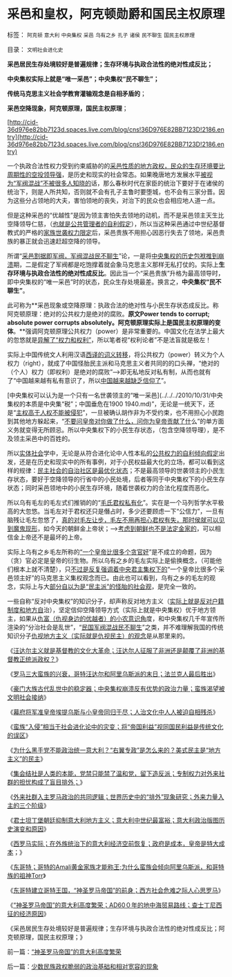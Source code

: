# 采邑和皇权，阿克顿勋爵和国民主权原理

标签： `阿克顿` `意大利` `中央集权` `采邑` `乌有之乡` `孔子` `诸侯` `民不聊生` `国民主权原理` 

目录： `文明社会进化史`

**采邑居民生存处境较好是普遍规律；生存环境与执政合法性的绝对性成反比；**

**中央集权实际上就是“唯一采邑”；中央集权“民不聊生”；**

**传统马克思主义社会学教育灌输观念是自相矛盾的**；

**采邑空降现象，阿克顿原理，国民主权原理**；

[http://cid-36d976e82bb7123d.spaces.live.com/blog/cns!36D976E82BB7123D!2186.entry](http://cid-36d976e82bb7123d.spaces.live.com/blog/cns!36D976E82BB7123D!2186.entry)

一个执政合法性权力受到约束威胁的的[采邑性质的地方政权，民众的生存环境要比周期性的空投领导强](../../../2010/11/24/空降比采邑制伤害大；地方主义的积极性；.md)，是历史和现实的社会常态。如果晚唐地方发展水平[被视为“军阀混战”不被很多人知晓的](../../../2010/4/27/“军阀混战民不聊生”文幻学家命题作文.md)话，那么春秋时代在家臣的统治下要好于在诸侯的统治下，则是人所共知，否则就不会有孔子主鲁时要堕城，也不会有三家分晋。因为这些分占领地的大夫，害怕领地的丧失，对治下的民众也会相应地人道一点。

但是这种采邑的“优越性”是因为领主害怕失去领地的动机，而不是采邑领主天生比空降领导仁慈，（[也就是公共管理者的自利假定](http://darthvad.blog.sohu.com/161146952.html)），所以当这种采邑通过中世纪基督教式的严格的[家族世袭权力限定](../../../2010/3/2/封建社会的权力世袭.md)后，采邑贵族不用担心因恶行失去了领地，采邑贵族的暴正就会迅速赶超空降的领导。

所谓“[采邑割据即军阀，军阀混战民不聊生](../../../2010/5/14/传统文化国家主义抵抗现代文明节节败退史.md)”论，一是将[中央集权的历史包袱推到崩溃](../../../2010/11/10/罗马崩溃是基督教入主的代价.md)期，二是假定了军阀都是吃饱撑着就会象马克思主义那样无私打仗的。实际上**生存环境与执政合法性的绝对性成反比**。因此当一个“采邑贵族”升格为最高领导时，即中央集权的“唯一采邑”时的状态，民众生存处境最差。换言之，**中央集权“民不聊生”**。

此可称为**采邑现象或空降原理：执政合法的绝对性与小民生存状态成反比。称阿克顿原理：绝对的公共权力是绝对的腐败。**原文Power tends to corrupt;
absolute power corrupts absolutely。阿克顿原理实际上是国民主权原理的变体**。**强调阿克顿原理公共权力（power）是非常重要的。中国文化在法学上最大的忽悠就是[异解了“权力和权利”](../../../2010/6/10/“人权学”是经济学与法学的共同根基.md)，所以笔者视“权利论者”不是法盲就是极左！

实际上中国传统文人利用汉语[西译的词义转移](../../../2010/5/4/中国不缺信仰，中国缺乏名词解释.md)，将公共权力（power）转义为个人权力（right），就成了中国怪胎民主派和马克思主义者共同的的口头禅，“绝对的（个人）权力（即权利）是绝对的腐败”——>即无私地反对私有制，从而也就有了“中国越来越有私有意识了，所以[中国越来越缺乏信仰了](../../../2009/4/11/大学无书：中国信仰缺失是一个伪命题.md)”。

[中央集权可以认为是一个只有一名世袭领主的“唯一采邑](../../../2010/10/31/中央集权的本质是中央集“税”；中国垂危在1900 1940.md)”，无论是一统天下，还是“[主权高于人权不能被侵犯](../../../2010/5/15/“权力－权利－义务”模型即奴隶制.md)”，一旦被确认胡作非为不受约束，也不用担心小民跑到其他地方躲起来，“[不要问皇帝对你做了什么，问你为皇帝贡献了什](../../../2009/7/28/不要问国家对你做了什么，要问你为国家做了什么.md)么”的单方面义务就变得无所顾忌。所以中央集权下的小民生存状态，（包含空降领导理），是不及领主采邑中的百姓的。

所以[实体社会](../../../2010/11/25/什么是实体？无神论是人类沟通合作的前提.md)学中，无论是从符合进化论中人性本私的[公共权力的自利倾向假定](../../../2009/12/22/公共管理学假定：三权分立要说爱你不容易.md)出发，还是在历史和现实中的所有事例，对于小民权益最大化的立场，都可以看到这样的规律：[民主社会的自治社区是最优化状态](../../../2009/3/8/社区自治之户籍制度与民主人权的关系.md)；不是最高领导的世袭领主的小民生存状态，要好于空降领导的行省中的小民处境，后者等同于中央集权下的小民生存状态；同时采邑领地中的小民生存环境，随着世袭权力的合法化程度而恶化。

所以乌有毛左的毛左式们推销的的“[毛氏君权私有化](../../../2009/9/14/历史蒙太奇的反垄断和社会主义公有制.md)”。实在是一个马列哲学水平极高的大忽悠。当毛左对于君权还只是僭占时，多少还要顾虑一下“公信力”，一旦有脑残让毛左忽悠了，[真的对毛左让步，毛左不用再担心君权有失，那时侯就可以见到魔鬼现形](../../../2010/9/17/最根本的腐败：国企父母离退子女顶替.md)，如今天的朝鲜金上帝状；——>[考虑到朝鲜也不是法定金家的](http://hi.baidu.com/darthchn/blog/item/30264b1e14ebd96df724e437.html)，可以相信金上帝还不是最坏的上帝。

实际上乌有之乡毛左所称的[“一个皇帝比很多个贪官好](../../../2009/9/14/私有制和公有制之争.md)”是不成立的命题，因为（贪）官必定是皇帝的衍生物。所以乌有之乡的毛左实际上是偷换概念，（可能他们根本上就不清楚），只[不过是反复强调着中央君主集权下的](../../../2010/2/26/行政是社会的成本，而腐败是行政的成本.md)“一个皇帝比很多个采邑领主好”的马克思主义集权观念而已。由此也可以看到，乌有之乡的毛左的观念，实际上与大[部分自以为是“民主派”的怪胎的社会观](http://cid-36d976e82bb7123d.spaces.live.com/blog/cns!36D976E82BB7123D!921.entry)，是完全一致的。

一些自称“反对中央集权”的知识分子，却声称反对地方主义（[实际上就是反对户籍制度和地方自](../../../2009/9/2/讲民主首先明确自已利益体归属.md)治），坚定信仰空降领导方式（实际上就是中央集权）优于地方领主，如果从[仇富（仇视身边的优越者）的小农意识角](../../../2010/3/5/“反户籍制度”的根源就是小农意识.md)度，和中央集权几千年宣传所渲染的“分治社会是乱世”，“[民国军阀混战民不聊生](../../../2010/5/14/传统文化国家主义抵抗现代文明节节败退史.md)”之类，并不难理解我国的传统知识分子[仇视地方主义（实际就是仇视民主）的观念](../../../2010/11/25/民主就是行省制度向地方市政转变.md)是从那里来的。

《[汪达尔主义就是基督教的文化大革命；汪达尔人征服了非洲还是颠覆了非洲的基督教正统派政权？](../../../2010/12/10/汪达尔主义就是基督教的文化大革命.md)》

《[罗马三大蛮族的兴衰，哥特汪达尔和阿里乌斯派的末日；法兰克人最后胜出](../../../2010/12/11/罗马三大蛮族的兴衰,法兰克人最后胜出.md)》

《[豪门大族古代乱世中的稳定器；中央集权崩溃反有优势的政治力量；蛮族渴望被文明社会接纳](../../../2010/12/11/中央集权崩溃反而有政治优势.md)》

《[幕府将军准皇帝埃提乌斯与小皇帝同归于尽；人治文化中人人被迫自相残杀](../../../2010/12/11/人治文化中人人被迫自相残杀；幕府将军和罗马皇帝；.md)》

《[蛮族“入侵”相当于社会进化论中的灾变；将“帝国利益”视同国民利益是传统文化的误区](../../../2010/12/11/将帝国兴亡视同国民利益的传统误区.md)》

《[为什么黑手党不能政治统一意大利？“右翼专政”是怎么来的？美式民主是“地方主义”的民主](../../../2010/12/12/为什么黑手党不能政治统一意大利？.md)》

《[集会结社是人类的本能，党禁只能禁了温和党，留下造反派；专制权力对外来社群的担忧构成了盲目排外；](../../../2010/12/12/为什么专制帝国灭亡后多是蛮族胜出？.md)》

《[外来社群入主罗马政治的共同逻辑；世界历史中的“排外”现象研究；外来力量入主的三个阶级](../../../2010/12/12/世界历史中的“排外”现象研究.md)》

《[君士坦丁堡朝廷抑制意大利地方主义；意大利中世纪最富裕；意大利政治版图历史演变和原因](../../../2010/12/12/意大利地方主义和政治版图历史演变和原因.md)》

《[西罗马实际；在外族统治下的意大利经济空前恢复；政府是成本，皇帝是特大成本](../../../2010/12/13/帝国政府是大成本，罗马皇帝是特大成本.md)；》

《[东哥特；哥特的Amali黄金家族才能称王;为什么蛮族会倾向阿里乌斯派，和哥特族的祖神Torr](../../../2010/12/13/东哥特的历史，东哥特的战争,哥特人的神Torr.md)》

《[东哥特建立哥特王国，“神圣罗马帝国”的前身；西方社会危难之际人心思罗马](../../../2010/12/13/“神圣罗马帝国”，西方危难之际思罗马.md)》

《[“神圣罗马帝国”的意大利高度繁荣；AD60０年的地中海贸易路线；查士丁尼西征的经济原因](../../../2010/12/14/“神圣罗马帝国”的意大利高度繁荣.md)》

《采邑居民生存处境较好是普遍规律；生存环境与执政合法性的绝对性成反比；阿克顿原理，国民主权原理；》

前一篇：[“神圣罗马帝国”的意大利高度繁荣](../../../2010/12/14/“神圣罗马帝国”的意大利高度繁荣.md)

后一篇：[少数民族政权脆弱的政治基础和相对宽容的现象](../../../2010/12/14/少数民族政权脆弱的政治基础和相对宽容的现象.md)
